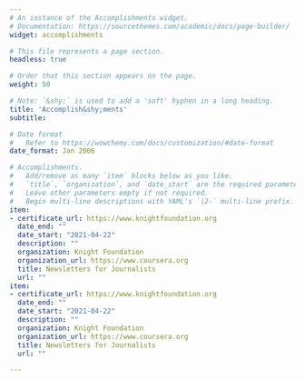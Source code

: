 ```yaml
---
# An instance of the Accomplishments widget.
# Documentation: https://sourcethemes.com/academic/docs/page-builder/
widget: accomplishments

# This file represents a page section.
headless: true

# Order that this section appears on the page.
weight: 50

# Note: `&shy;` is used to add a 'soft' hyphen in a long heading.
title: 'Accomplish&shy;ments'
subtitle:

# Date format
#   Refer to https://wowchemy.com/docs/customization/#date-format
date_format: Jan 2006

# Accomplishments.
#   Add/remove as many `item` blocks below as you like.
#   `title`, `organization`, and `date_start` are the required parameters.
#   Leave other parameters empty if not required.
#   Begin multi-line descriptions with YAML's `|2-` multi-line prefix.
item:
- certificate_url: https://www.knightfoundation.org
  date_end: ""
  date_start: "2021-04-22"
  description: ""
  organization: Knight Foundation
  organization_url: https://www.coursera.org
  title: Newsletters for Journalists
  url: ""
item:
- certificate_url: https://www.knightfoundation.org
  date_end: ""
  date_start: "2021-04-22"
  description: ""
  organization: Knight Foundation
  organization_url: https://www.coursera.org
  title: Newsletters for Journalists
  url: ""

---
```

